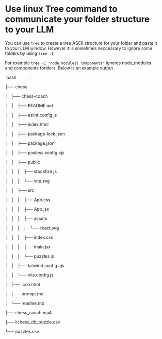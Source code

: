 # Use linux Tree command to communicate your folder structure to your LLM

You can use `tree` to create a tree ASCII structure for your folder and paste it to your LLM window. However it is sometimes neccessary to ignore some folders by using `tree -I` 

For example ` tree -I "node_modules| components" ` ignores node_modules and components forlders. Below is an example output 

`bash
          .

├── chess

│   ├── chess-coach

│   │   ├── README.md

│   │   ├── eslint.config.js

│   │   ├── index.html

│   │   ├── package-lock.json

│   │   ├── package.json

│   │   ├── postcss.config.cjs

│   │   ├── public

│   │   │   ├── stockfish.js

│   │   │   └── vite.svg

│   │   ├── src

│   │   │   ├── App.css

│   │   │   ├── App.jsx

│   │   │   ├── assets

│   │   │   │   └── react.svg

│   │   │   ├── index.css

│   │   │   ├── main.jsx

│   │   │   └── puzzles.js

│   │   ├── tailwind.config.cjs

│   │   └── vite.config.js

│   ├── icon.html

│   ├── prompt.md

│   └── readme.md

├── chess_coach.mp4

├── lichess_db_puzzle.csv

└── puzzles.csv
`
